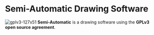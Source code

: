 # Semi-Automatic Drawing Software

![gplv3-127x51](https://github.com/user-attachments/assets/cd6b5db0-6ff1-463d-92f6-c3ed63beca4e)
**Semi-Automatic** is a drawing software using the **GPLv3 open source agreement**.

